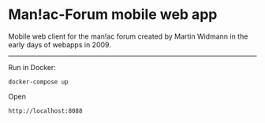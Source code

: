 # Man!ac-Forum mobile web app

Mobile web client for the man!ac forum created by Martin Widmann in the early days of webapps in 2009.

---

Run in Docker:
     
    docker-compose up


Open 
    
    http://localhost:8088
